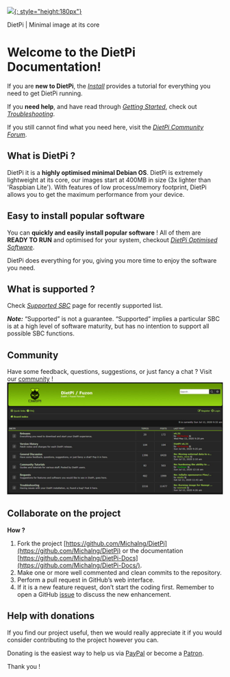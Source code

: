 [![](https://www.dietpi.com/images/Slider01.png){: style="height:180px"}](http://www.dietpi.com)

DietPi | Minimal image at its core

# Welcome to the DietPi Documentation!

If you are **new to DietPi**, the [_Install_](user-guide_install) provides a tutorial for everything you need to get DietPi running.

If you **need help**, and have read through [_Getting Started_](user-guide_overview), check out [_Troubleshooting_](https://dietpi.com/phpbb/viewforum.php?f=11&sid=5c075e238d977cf0a31530d9cd594235).

If you still cannot find what you need here, visit the [_DietPi Community Forum_](https://dietpi.com/phpbb/viewforum.php?f=5).

## What is DietPi ?

DietPi it is a **highly optimised minimal Debian OS**. DietPi is extremely lightweight at its core, our images start at 400MB in size (3x lighter than 'Raspbian Lite'). With features of low process/memory footprint, DietPi allows you to get the maximum performance from your device.

## Easy to install popular software
You can **quickly and easily install popular software** ! All of them are **READY TO RUN** and optimised for your system, checkout [_DietPi Optimised Software_](user-optimised-software).

DietPi does everything for you, giving you more time to enjoy the software you need.

## What is supported ?
Check [_Supported SBC_](hardware-supported_sbc) page for recently supported list.

**_Note:_** “Supported” is not a guarantee. “Supported” implies a particular SBC is at a high level of software maturity, but has no intention to support all possible SBC functions.

## Community
Have some feedback, questions, suggestions, or just fancy a chat ? Visit our [community](https://dietpi.com/phpbb/index.php) !
![DietPi Forum](assets/images/dietpi-forum.jpg)

## Collaborate on the project

**How ?**

1. Fork the project [https://github.com/MichaIng/DietPi](https://github.com/MichaIng/DietPi) or the documentation [https://github.com/MichaIng/DietPi-Docs](https://github.com/MichaIng/DietPi-Docs/). 
2. Make one or more well commented and clean commits to the repository.
3. Perform a pull request in GitHub’s web interface.
4. If it is a new feature request, don’t start the coding first. Remember to open a GitHub [issue](https://github.com/MichaIng/DietPi/issues) to discuss the new enhancement.

## Help with donations
If you find our project useful, then we would really appreciate it if you would consider contributing to the project however you can. 

Donating is the easiest way to help us via [PayPal](https://www.paypal.com/cgi-bin/webscr?cmd=_s-xclick&hosted_button_id=6DVBECXRW3TAA) or become a [Patron](https://www.patreon.com/bePatron?u=12464530).

Thank you !
